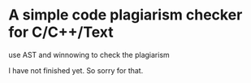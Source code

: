 # A simple code plagiarism checker for C/C++/Text


use AST and winnowing to check the plagiarism

I have not finished yet. So sorry for that.